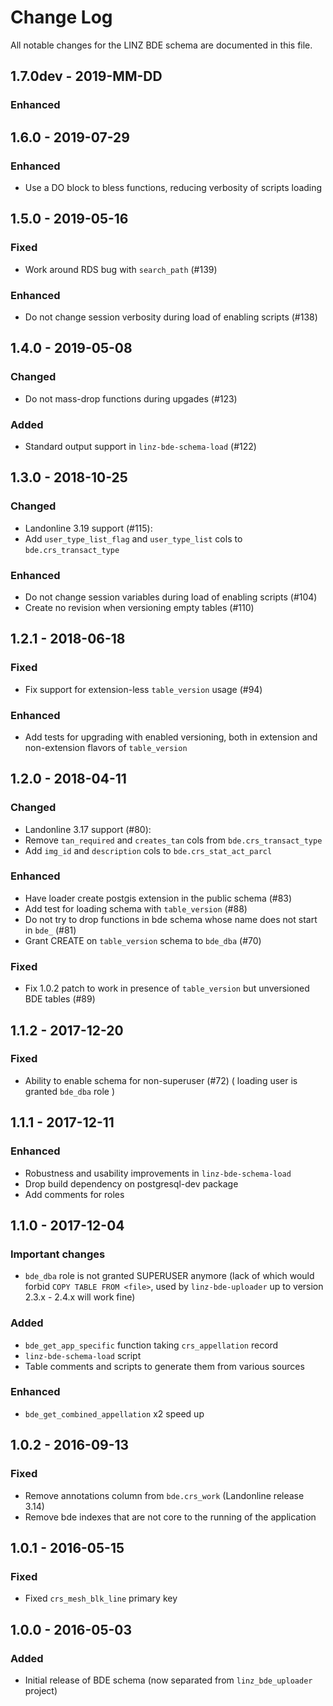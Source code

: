 # Change Log

All notable changes for the LINZ BDE schema are documented in this file.

## 1.7.0dev - 2019-MM-DD
### Enhanced

## 1.6.0 - 2019-07-29
### Enhanced
- Use a DO block to bless functions, reducing verbosity of scripts loading

## 1.5.0 - 2019-05-16
### Fixed
- Work around RDS bug with `search_path` (#139)
### Enhanced
- Do not change session verbosity during load of enabling scripts (#138)

## 1.4.0 - 2019-05-08
### Changed
- Do not mass-drop functions during upgades (#123)
### Added
- Standard output support in `linz-bde-schema-load` (#122)

## 1.3.0 - 2018-10-25
### Changed
- Landonline 3.19 support (#115):
 - Add `user_type_list_flag` and `user_type_list` cols to `bde.crs_transact_type`
### Enhanced
- Do not change session variables during load of enabling scripts (#104)
- Create no revision when versioning empty tables (#110)

## 1.2.1 - 2018-06-18
### Fixed
- Fix support for extension-less `table_version` usage (#94)
### Enhanced
- Add tests for upgrading with enabled versioning, both
  in extension and non-extension flavors of `table_version`

## 1.2.0 - 2018-04-11
### Changed
- Landonline 3.17 support (#80):
 - Remove `tan_required` and `creates_tan` cols from `bde.crs_transact_type`
 - Add `img_id` and `description` cols to `bde.crs_stat_act_parcl`
### Enhanced
- Have loader create postgis extension in the public schema (#83)
- Add test for loading schema with `table_version` (#88)
- Do not try to drop functions in bde schema whose name
  does not start in `bde_` (#81)
- Grant CREATE on `table_version` schema to `bde_dba` (#70)
### Fixed
- Fix 1.0.2 patch to work in presence of `table_version` but
  unversioned BDE tables (#89)

## 1.1.2 - 2017-12-20
### Fixed
- Ability to enable schema for non-superuser (#72)
  ( loading user is granted `bde_dba` role )

## 1.1.1 - 2017-12-11
### Enhanced
- Robustness and usability improvements in `linz-bde-schema-load`
- Drop build dependency on postgresql-dev package
- Add comments for roles

## 1.1.0 - 2017-12-04
### Important changes
- `bde_dba` role is not granted SUPERUSER anymore (lack of which
  would forbid `COPY TABLE FROM <file>`, used by `linz-bde-uploader`
  up to version 2.3.x - 2.4.x will work fine)
### Added
- `bde_get_app_specific` function taking `crs_appellation` record
- `linz-bde-schema-load` script
- Table comments and scripts to generate them from various sources
### Enhanced
- `bde_get_combined_appellation` x2 speed up

## 1.0.2 - 2016-09-13
### Fixed
- Remove annotations column from `bde.crs_work` (Landonline release 3.14)
- Remove bde indexes that are not core to the running of the application

## 1.0.1 - 2016-05-15
### Fixed
- Fixed `crs_mesh_blk_line` primary key

## 1.0.0 - 2016-05-03
### Added
- Initial release of BDE schema (now separated from `linz_bde_uploader` project)
